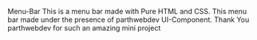  Menu-Bar
This is a menu bar made with Pure HTML and CSS.
This menu bar made under the presence of parthwebdev UI-Component.
Thank You parthwebdev for such an amazing mini project
